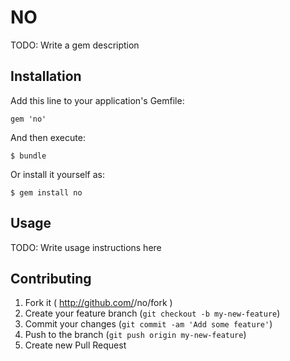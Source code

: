# NO

TODO: Write a gem description

## Installation

Add this line to your application's Gemfile:

    gem 'no'

And then execute:

    $ bundle

Or install it yourself as:

    $ gem install no

## Usage

TODO: Write usage instructions here

## Contributing

1. Fork it ( http://github.com/<my-github-username>/no/fork )
2. Create your feature branch (`git checkout -b my-new-feature`)
3. Commit your changes (`git commit -am 'Add some feature'`)
4. Push to the branch (`git push origin my-new-feature`)
5. Create new Pull Request
